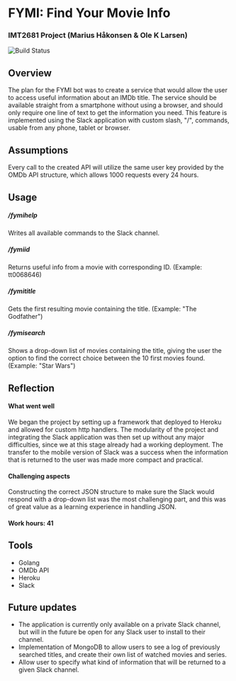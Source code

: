 # FYMI: Find Your Movie Info


### IMT2681 Project (Marius Håkonsen & Ole K Larsen)

![Build Status](https://img.shields.io/badge/build-deployed-green.svg)


## Overview
The plan for the FYMI bot was to create a service that would allow the user to access useful information about an IMDb title. The service should be available straight from a smartphone without using a browser, and should only require one line of text to get the information you need.
This feature is implemented using the Slack application with custom slash, "/", commands, usable from any phone, tablet or browser.


## Assumptions
Every call to the created API will utilize the same user key provided by the OMDb API structure, which allows 1000 requests every 24 hours.


## Usage

##### /fymihelp
Writes all available commands to the Slack channel.
##### /fymiid    <IMDb movie id>    
Returns useful info from a movie with corresponding ID.
(Example: tt0068646)
##### /fymititle <IMDb movie title>     
Gets the first resulting movie containing the title.
(Example: "The Godfather")
##### /fymisearch <IMDb movie title>
Shows a drop-down list of movies containing the title, giving the user the option to find the correct choice between the 10 first movies found.
(Example: "Star Wars")


## Reflection

#### What went well

We began the project by setting up a framework that deployed to Heroku and allowed for custom http handlers. The modularity of the project and integrating the Slack application was then set up without any major difficulties, since we at this stage already had a working deployment.
The transfer to the mobile version of Slack was a success when the information that is returned to the user was made more compact and practical.

#### Challenging aspects

Constructing the correct JSON structure to make sure the Slack would respond with a drop-down list was the most challenging part, and this was of great value as a learning experience in handling JSON.

#### Work hours: 41


## Tools
* Golang
* OMDb API
* Heroku
* Slack


## Future updates
* The application is currently only available on a private Slack channel, but will in the future be open for any Slack user to install to their channel.
* Implementation of MongoDB to allow users to see a log of previously searched titles, and create their own list of watched movies and series.
* Allow user to specify what kind of information that will be returned to a given Slack channel.
